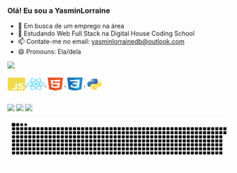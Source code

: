 ### Olá! Eu sou a YasminLorraine

- 🔭 Em busca de um emprego na área
- 🌱 Estudando Web Full Stack na Digital House Coding School
- 📫 Contate-me no email: yasminlorrainedb@outlook.com
- 😄 Pronouns: Ela/dela

<div>
  <a href='https://github.com/YasminLorraine'>
    <img height='180cm' src='https://github-readme-stats.vercel.app/api?username=YasminLorraine&show_icons=true&theme=midnight-purple&include_all_commits=true&count_private=true'>
    
</div>
             
  
  <div style="display: inline_block"><br>
  <img align="center" alt="Yasmin-Js" height="30" width="40" src="https://raw.githubusercontent.com/devicons/devicon/master/icons/javascript/javascript-plain.svg">
  <img align="center" alt="Yasmin-React" height="30" width="40" src="https://raw.githubusercontent.com/devicons/devicon/master/icons/react/react-original.svg">
  <img align="center" alt="Yasmin-HTML" height="30" width="40" src="https://raw.githubusercontent.com/devicons/devicon/master/icons/html5/html5-original.svg">
  <img align="center" alt="Yasmin-CSS" height="30" width="40" src="https://raw.githubusercontent.com/devicons/devicon/master/icons/css3/css3-original.svg">
  <img align="center" alt="Yasmin-Python" height="30" width="40" src="https://raw.githubusercontent.com/devicons/devicon/master/icons/python/python-original.svg">
  </div>
  
  ##
  
  <div> 
  <a href="https://instagram.com/yaasmin_lorraine" target="_blank"><img src="https://img.shields.io/badge/-Instagram-%23E4405F?style=for-the-badge&logo=instagram&logoColor=white" target="_blank"></a>
  <a href = "mailto:yasminlorrainedb@outlook.com"><img src="https://img.shields.io/badge/-Gmail-%23333?style=for-the-badge&logo=gmail&logoColor=white" target="_blank"></a>
  <a href="https://www.linkedin.com/in/yasmin-lorraine-duarte-batista-1928b8168/" target="_blank"><img src="https://img.shields.io/badge/-LinkedIn-%230077B5?style=for-the-badge&logo=linkedin&logoColor=white" target="_blank"></a> 
 
  ![Snake animation](https://github.com/YasminLorraine/YasminLorraine/blob/output/github-contribution-grid-snake.svg)
</div>
